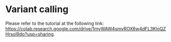 # Variant calling

Please refer to the tutorial at the following link: https://colab.research.google.com/drive/1myWAW4smvROX6w4dFL3KloQZHrsol9do?usp=sharing.
